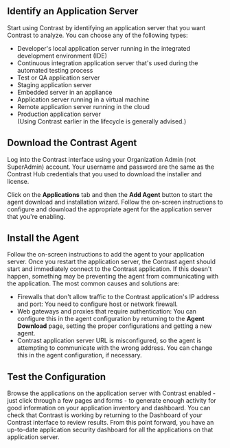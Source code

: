 <!--
title: "Enabling Application Servers with Contrast"
description: "High-level overview for adding the Contrast agent to applications."
tags: "setup agent installation TeamServer onboarding application"
-->

## Identify an Application Server
Start using Contrast by identifying an application server that you want Contrast to analyze. You can choose any of the following types:

* Developer's local application server running in the integrated development environment (IDE)
* Continuous integration application server that's used during the automated testing process
* Test or QA application server
* Staging application server
* Embedded server in an appliance
* Application server running in a virtual machine
* Remote application server running in the cloud
* Production application server <br> (Using Contrast earlier in the lifecycle is generally advised.)

## Download the Contrast Agent
Log into the Contrast interface using your Organization Admin (not SuperAdmin) account. Your username and password are the same as the Contrast Hub credentials that you used to download the installer and license.

Click on the **Applications** tab and then the **Add Agent** button to start the agent download and installation wizard.  Follow the on-screen instructions to configure and download the appropriate agent for the application server that you're enabling.

## Install the Agent
Follow the on-screen instructions to add the agent to your application server. Once you restart the application server, the Contrast agent should start and immediately connect to the Contrast application. If this doesn't happen, something may be preventing the agent from communicating with the application. The most common causes and solutions are:

* Firewalls that don't allow traffic to the Contrast application's IP address and port: You need to configure host or network firewall.
* Web gateways and proxies that require authentication: You can configure this in the agent configuration by returning to the **Agent Download** page, setting the proper configurations and getting a new agent.
* Contrast application server URL is misconfigured, so the agent is attempting to communicate with the wrong address. You can change this in the agent configuration, if necessary.

## Test the Configuration
Browse the applications on the application server with Contrast enabled - just click through a few pages and forms - to generate enough activity for good information on your application inventory and dashboard. You can check that Contrast is working by returning to the Dashboard of your Contrast interface to review results. From this point forward, you have an up-to-date application security dashboard for all the applications on that application server. 


